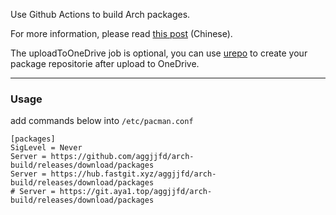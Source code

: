 Use Github Actions to build Arch packages.

For more information, please read [this post](https://viflythink.com/Use_GitHubActions_to_build_AUR/) (Chinese).

The uploadToOneDrive job is optional, you can use [urepo](https://github.com/vifly/urepo) to create your package repositorie after upload to OneDrive.

---

### Usage

add commands below into `/etc/pacman.conf`

```
[packages]
SigLevel = Never
Server = https://github.com/aggjjfd/arch-build/releases/download/packages
Server = https://hub.fastgit.xyz/aggjjfd/arch-build/releases/download/packages
# Server = https://git.aya1.top/aggjjfd/arch-build/releases/download/packages
```
